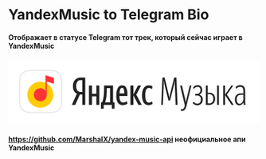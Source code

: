 # YandexMusic to Telegram Bio

#### Отображает в статусе Telegram тот трек, который сейчас играет в YandexMusic
![1.1](img/1.jpg)

#### https://github.com/MarshalX/yandex-music-api неофициальное апи YandexMusic
